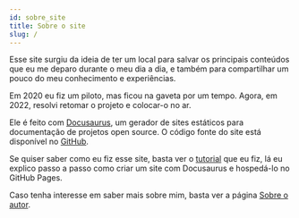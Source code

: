 ```yaml
---
id: sobre_site
title: Sobre o site
slug: /
---
```

Esse site surgiu da ideia de ter um local para salvar os principais conteúdos que eu me deparo durante o meu dia a dia, e também para compartilhar um pouco do meu conhecimento e experiências.

Em 2020 eu fiz um piloto, mas ficou na gaveta por um tempo. Agora, em 2022, resolvi retomar o projeto e colocar-o no ar.

Ele é feito com [Docusaurus](https://docusaurus.io/), um gerador de sites estáticos para documentação de projetos open source. O código fonte do site está disponível no [GitHub](https://github.com/lucasbaccan/code).

Se quiser saber como eu fiz esse site, basta ver o [tutorial](/tutorial/site_docusaurus/introducao) que eu fiz, lá eu explico passo a passo como criar um site com Docusaurus e hospedá-lo no GitHub Pages.

Caso tenha interesse em saber mais sobre mim, basta ver a página [Sobre o autor](/info/sobre_autor).